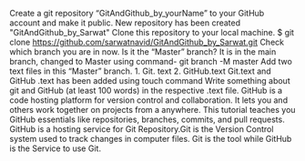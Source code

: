 Create a git repository “GitAndGithub_by_yourName” to your GitHub account and make it public.
New repository has been created "GitAndGithub_by_Sarwat"
Clone this repository to your local machine.
$ git clone https://github.com/sarwatnavid/GitAndGithub_by_Sarwat.git
Check which branch you are in now. Is it the “Master” branch?
It is in the main branch, changed to Master using command- git branch -M master
Add two text files in this “Master” branch. 1. Git. text 2. GitHub.text
Git.text and GitHub .text has been added using touch command
Write something about git and GitHub (at least 100 words) in the respective .text file.
GitHub is a code hosting platform for version control and collaboration. It lets you and others work together on projects from a
anywhere. This tutorial teaches you GitHub essentials like repositories, branches, commits, and pull requests.
GitHub is a hosting service for Git Repository.Git is the Version Control system used to track changes in computer files. Git is
 the tool while GitHub is the Service to use Git.


